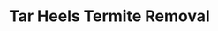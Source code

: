 ---
title: "Tar Heels Termite Removal"
url: /chapel-hill/tar-heels-termite-removal/
shop: supermarket
---